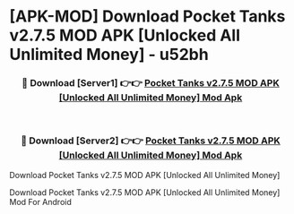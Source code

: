 # [APK-MOD] Download Pocket Tanks v2.7.5 MOD APK [Unlocked All Unlimited Money] - u52bh


<div align="center">
<h3>🔴 Download [Server1] 👉👉 <a href="https://apk-comot.site?title=Pocket_Tanks_v2.7.5_MOD_APK_[Unlocked_All_Unlimited_Money]">Pocket Tanks v2.7.5 MOD APK [Unlocked All Unlimited Money] Mod Apk</a></h3><br>
<h3>🔴 Download [Server2] 👉👉 <a href="https://apk-comot.site?title=Pocket_Tanks_v2.7.5_MOD_APK_[Unlocked_All_Unlimited_Money]">Pocket Tanks v2.7.5 MOD APK [Unlocked All Unlimited Money] Mod Apk</a></h3>
</div>



Download Pocket Tanks v2.7.5 MOD APK [Unlocked All Unlimited Money] 

Download Pocket Tanks v2.7.5 MOD APK [Unlocked All Unlimited Money] Mod For Android